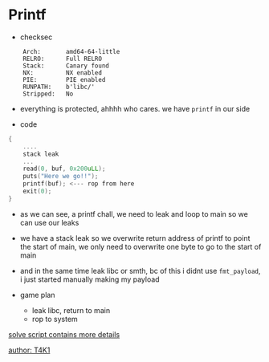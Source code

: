 # Printf
- checksec
```
    Arch:       amd64-64-little
    RELRO:      Full RELRO
    Stack:      Canary found
    NX:         NX enabled
    PIE:        PIE enabled
    RUNPATH:    b'libc/'
    Stripped:   No
```      
- everything is protected, ahhhh who cares. we have `printf` in our side


- code
```c
{
    ....
    stack leak
    ...
    read(0, buf, 0x200uLL);
    puts("Here we go!!");
    printf(buf); <--- rop from here
    exit(0);
}
```

- as we can see, a printf chall, we need to leak and loop to main so we can use our leaks
- we have a stack leak so we overwrite return address of printf to point the start of main, we only need to overwrite one byte to go to the start of main
- and in the same time leak libc or smth, bc of this i didnt use `fmt_payload`, i just started manually making my payload

- game plan
    - leak libc, return to main
    - rop to system 

[solve script contains more details](x.py)



[author: T4K1](https://github.com/al-wasmo)
